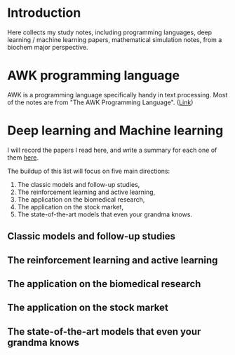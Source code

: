 # Introduction
Here collects my study notes, including programming languages, deep learning / machine learning papers, mathematical simulation notes, from a biochem major perspective.

# AWK programming language
AWK is a programming language specifically handy in text processing. Most of the notes are from "The AWK Programming Language". ([Link](https://hackmd.io/@DBUyNCQ1Q1S3ECugt2X6HQ/HJqLz_L-O))

# Deep learning and Machine learning
I will record the papers I read here, and write a summary for each one of them [here](https://hackmd.io/@DBUyNCQ1Q1S3ECugt2X6HQ/HyIt069pU).

The buildup of this list will focus on five main directions:

1. The classic models and follow-up studies,
2. The reinforcement learning and active learning,
2. The application on the biomedical research,
3. The application on the stock market,
4. The state-of-the-art models that even your grandma knows.

## Classic models and follow-up studies

## The reinforcement learning and active learning

## The application on the biomedical research

## The application on the stock market

## The state-of-the-art models that even your grandma knows
